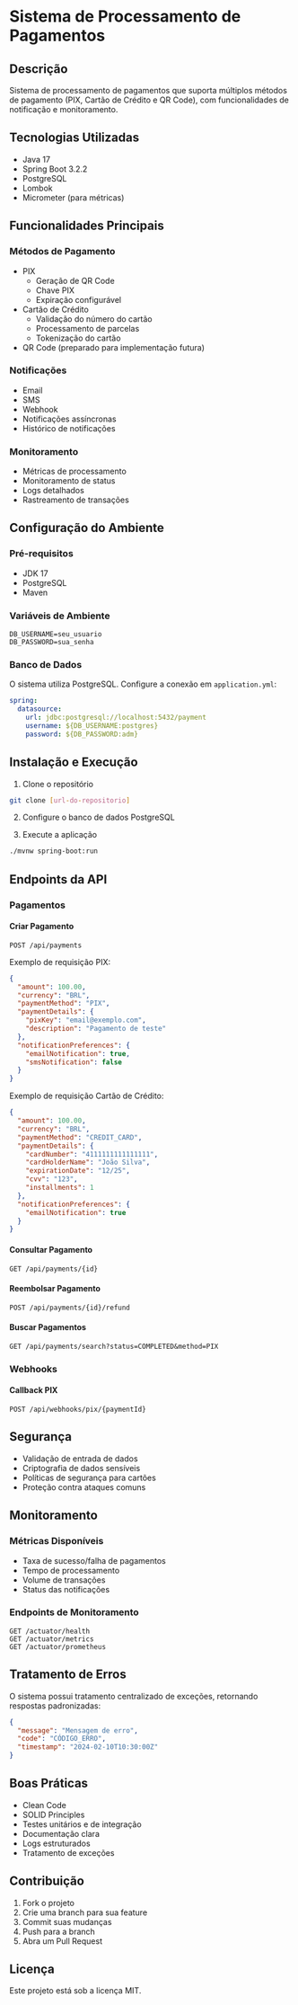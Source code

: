 # Sistema de Processamento de Pagamentos

## Descrição
Sistema de processamento de pagamentos que suporta múltiplos métodos de pagamento (PIX, Cartão de Crédito e QR Code), com funcionalidades de notificação e monitoramento.

## Tecnologias Utilizadas
- Java 17
- Spring Boot 3.2.2
- PostgreSQL
- Lombok
- Micrometer (para métricas)

## Funcionalidades Principais

### Métodos de Pagamento
- PIX
  - Geração de QR Code
  - Chave PIX
  - Expiração configurável
- Cartão de Crédito
  - Validação do número do cartão
  - Processamento de parcelas
  - Tokenização do cartão
- QR Code (preparado para implementação futura)

### Notificações
- Email
- SMS
- Webhook
- Notificações assíncronas
- Histórico de notificações

### Monitoramento
- Métricas de processamento
- Monitoramento de status
- Logs detalhados
- Rastreamento de transações

## Configuração do Ambiente

### Pré-requisitos
- JDK 17
- PostgreSQL
- Maven

### Variáveis de Ambiente
```properties
DB_USERNAME=seu_usuario
DB_PASSWORD=sua_senha
```

### Banco de Dados
O sistema utiliza PostgreSQL. Configure a conexão em `application.yml`:

```yaml
spring:
  datasource:
    url: jdbc:postgresql://localhost:5432/payment
    username: ${DB_USERNAME:postgres}
    password: ${DB_PASSWORD:adm}
```

## Instalação e Execução

1. Clone o repositório
```bash
git clone [url-do-repositorio]
```

2. Configure o banco de dados PostgreSQL

3. Execute a aplicação
```bash
./mvnw spring-boot:run
```

## Endpoints da API

### Pagamentos

#### Criar Pagamento
```http
POST /api/payments
```

Exemplo de requisição PIX:
```json
{
  "amount": 100.00,
  "currency": "BRL",
  "paymentMethod": "PIX",
  "paymentDetails": {
    "pixKey": "email@exemplo.com",
    "description": "Pagamento de teste"
  },
  "notificationPreferences": {
    "emailNotification": true,
    "smsNotification": false
  }
}
```

Exemplo de requisição Cartão de Crédito:
```json
{
  "amount": 100.00,
  "currency": "BRL",
  "paymentMethod": "CREDIT_CARD",
  "paymentDetails": {
    "cardNumber": "4111111111111111",
    "cardHolderName": "João Silva",
    "expirationDate": "12/25",
    "cvv": "123",
    "installments": 1
  },
  "notificationPreferences": {
    "emailNotification": true
  }
}
```

#### Consultar Pagamento
```http
GET /api/payments/{id}
```

#### Reembolsar Pagamento
```http
POST /api/payments/{id}/refund
```

#### Buscar Pagamentos
```http
GET /api/payments/search?status=COMPLETED&method=PIX
```

### Webhooks

#### Callback PIX
```http
POST /api/webhooks/pix/{paymentId}
```

## Segurança

- Validação de entrada de dados
- Criptografia de dados sensíveis
- Políticas de segurança para cartões
- Proteção contra ataques comuns

## Monitoramento

### Métricas Disponíveis
- Taxa de sucesso/falha de pagamentos
- Tempo de processamento
- Volume de transações
- Status das notificações

### Endpoints de Monitoramento
```http
GET /actuator/health
GET /actuator/metrics
GET /actuator/prometheus
```

## Tratamento de Erros

O sistema possui tratamento centralizado de exceções, retornando respostas padronizadas:

```json
{
  "message": "Mensagem de erro",
  "code": "CÓDIGO_ERRO",
  "timestamp": "2024-02-10T10:30:00Z"
}
```

## Boas Práticas

- Clean Code
- SOLID Principles
- Testes unitários e de integração
- Documentação clara
- Logs estruturados
- Tratamento de exceções

## Contribuição

1. Fork o projeto
2. Crie uma branch para sua feature
3. Commit suas mudanças
4. Push para a branch
5. Abra um Pull Request

## Licença

Este projeto está sob a licença MIT.